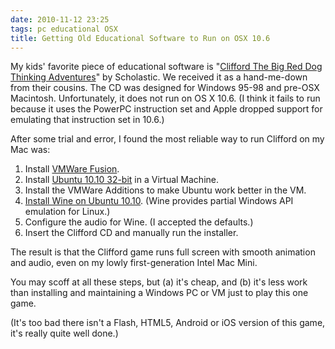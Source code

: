 ```yaml
---
date: 2010-11-12 23:25
tags: pc educational OSX
title: Getting Old Educational Software to Run on OSX 10.6
---
```


My kids' favorite piece of educational software is
"[Clifford The Big Red Dog Thinking Adventures](http://www.google.com/search?q=Clifford+thinking+adventures)" by
Scholastic. We received it as a hand-me-down from their cousins. The CD was
designed for Windows 95-98 and pre-OSX Macintosh. Unfortunately, it does not
run on OS X 10.6. (I think it fails to run because it uses the PowerPC
instruction set and Apple dropped support for emulating that instruction set
in 10.6.)

After some trial and error, I found the most reliable way to run Clifford on
my Mac was:

1. Install [VMWare Fusion](http://www.vmware.com/products/fusion/).
2. Install [Ubuntu 10.10 32-bit](http://www.ubuntu.com/desktop/get-ubuntu/download) in a Virtual Machine.
3. Install the VMWare Additions to make Ubuntu work better in the VM.
4. [Install Wine on Ubuntu 10.10](http://www.multimediaboom.com/how-to-upgarde-to-latest-wine-1-3-5/). (Wine provides partial Windows API emulation for Linux.)
5. Configure the audio for Wine. (I accepted the defaults.)
6. Insert the Clifford CD and manually run the installer.

The result is that the Clifford game runs full screen with smooth animation
and audio, even on my lowly first-generation Intel Mac Mini.

You may scoff at all these steps, but (a) it's cheap, and (b) it's less work
than installing and maintaining a Windows PC or VM just to play this one game.

(It's too bad there isn't a Flash, HTML5, Android or iOS version of this game,
it's really quite well done.)
